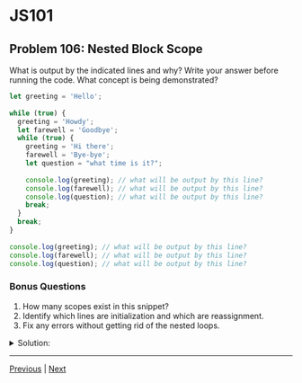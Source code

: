 # JS101
## Problem 106: Nested Block Scope

What is output by the indicated lines and why? Write your answer before running the code. What concept is being demonstrated?

```js
let greeting = 'Hello';
  
while (true) {
  greeting = 'Howdy';
  let farewell = 'Goodbye';
  while (true) {
    greeting = 'Hi there';
    farewell = 'Bye-bye';
    let question = "what time is it?";
    
    console.log(greeting); // what will be output by this line?
    console.log(farewell); // what will be output by this line?
    console.log(question); // what will be output by this line?
    break;
  }
  break;
}
  
console.log(greeting); // what will be output by this line?
console.log(farewell); // what will be output by this line?
console.log(question); // what will be output by this line?
```

### Bonus Questions
1. How many scopes exist in this snippet?
2. Identify which lines are initialization and which are reassignment.
3. Fix any errors without getting rid of the nested loops.

<details>
<summary>Solution:</summary>

**Output:**
```
Hi there
Bye-bye
what time is it?
Hi there
ReferenceError: farewell is not defined
```

**Concept:** This demonstrates **variable scope** (block scope and variable access).

**Explanation:**

Inside the inner loop (lines 11-13), `greeting` outputs `'Hi there'` because it's been reassigned and is accessible, `farewell` outputs `'Bye-bye'` because it can be accessed from the outer loop scope, and `question` outputs `'what time is it?'` because it's local to this block. On line 19, outside the loops, `greeting` outputs `'Hi there'` because it's accessible in the outer scope and was reassigned. However, on lines 20-21, both `farewell` and `question` are block-scoped to their respective loop blocks and are not accessible in the outer scope, so attempting to access them throws a `ReferenceError`.

**Bonus Questions:**

1. Three scopes exist:
   - Global scope (contains `greeting`)
   - Outer `while` loop scope (contains `farewell`)
   - Inner `while` loop scope (contains `question`)

2. **Initialization (declarations with `let`):**
   - Line 1: `let greeting = 'Hello';`
   - Line 5: `let farewell = 'Goodbye';`
   - Line 9: `let question = "what time is it?";`

   **Reassignment (no `let`):**
   - Line 4: `greeting = 'Howdy';`
   - Line 7: `greeting = 'Hi there';`
   - Line 8: `farewell = 'Bye-bye';`

3. Fix the errors by declaring variables in accessible scope:

```js
let greeting = 'Hello';
let farewell;    // Declare in outer scope
let question;    // Declare in outer scope
  
while (true) {
  greeting = 'Howdy';
  farewell = 'Goodbye';
  while (true) {
    greeting = 'Hi there';
    farewell = 'Bye-bye';
    question = "what time is it?";
    
    console.log(greeting); // Hi there
    console.log(farewell); // Bye-bye
    console.log(question); // what time is it?
    break;
  }
  break;
}
  
console.log(greeting); // Hi there
console.log(farewell); // Bye-bye
console.log(question); // what time is it?
```

</details>

---

[Previous](105.md) | [Next](107.md)

